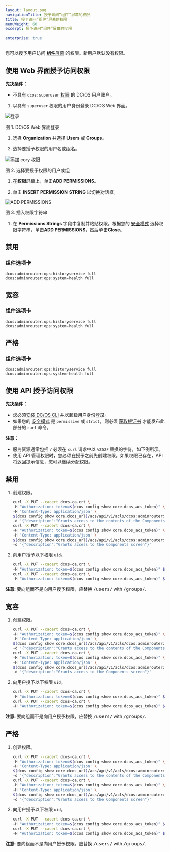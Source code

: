 ```yaml
---
layout: layout.pug
navigationTitle: 授予访问“组件”屏幕的权限
title: 授予访问“组件”屏幕的权限
menuWeight: 60
excerpt: 授予访问“组件”屏幕的权限

enterprise: true
---
```


您可以授予用户访问 [**组件**屏幕](/dcos/cn/1.11/gui/components/) 的权限。新用户默认没有权限。

## <a name="network-access-via-ui"></a>使用 Web 界面授予访问权限

**先决条件：**

- 不具有 `dcos:superuser` [权限](/dcos/cn/1.11/security/ent/users-groups/) 的 DC/OS 用户账户。

1. 以具有 `superuser` 权限的用户身份登录 DC/OS Web 界面。

 ![登录](/dcos/cn/1.11/img/gui-installer-login-ee.gif)

 图 1. DC/OS Web 界面登录


1. 选择 **Organization** 并选择 **Users** 或 **Groups**。

1. 选择要授予权限的用户名或组名。

 ![添加 cory 权限](/dcos/cn/1.11/img/services-tab-user.png)

 图 2. 选择要授予权限的用户或组

1. 在**权限**屏幕上，单击**ADD PERMISSIONS**。

1. 单击 **INSERT PERMISSION STRING** 以切换对话框。

 ![ADD PERMISSIONS](/dcos/cn/1.11/img/services-tab-user3.png)
    
 图 3. 插入权限字符串 

1. 在 **Permissions Strings** 字段中复制并粘贴权限。根据您的 [安全模式](/dcos/cn/1.11/security/ent/#security-modes) 选择权限字符串，单击**ADD PERMISSIONS**，然后单击**Close**。

 ## 禁用

 ### 组件选项卡

```
dcos:adminrouter:ops:historyservice full
dcos:adminrouter:ops:system-health full
```

## 宽容

### 组件选项卡

```
dcos:adminrouter:ops:historyservice full
dcos:adminrouter:ops:system-health full
```

## 严格

### 组件选项卡

```
dcos:adminrouter:ops:historyservice full
dcos:adminrouter:ops:system-health full
```

## <a name="network-access-via-api"></a>使用 API 授予访问权限

**先决条件：**

- 您必须[安装 DC/OS CLI](/dcos/cn/1.11/cli/install/) 并以超级用户身份登录。
- 如果您的 [安全模式](/dcos/cn/1.11/security/ent/#security-modes) 是 `permissive` 或 `strict`，则必须 [获取根证书](/dcos/cn/1.11/security/ent/tls-ssl/get-cert/) 才能发布此部分的 `curl` 命令。

**注意：**

- 服务资源通常包括 `/` 必须在 `curl` 请求中以 `%252F` 替换的字符，如下例所示。
- 使用 API 管理权限时，您必须在授予之前先创建权限。如果权限已存在，API 将返回提示信息，您可以继续分配权限。

## 禁用

1. 创建权限。

    ```bash
    curl -X PUT --cacert dcos-ca.crt \
    -H "Authorization: token=$(dcos config show core.dcos_acs_token)" \
    -H 'Content-Type: application/json' \
    $(dcos config show core.dcos_url)/acs/api/v1/acls/dcos:adminrouter:ops:historyservice \
    -d '{"description":"Grants access to the contents of the Components screen"}'
    curl -X PUT --cacert dcos-ca.crt \
    -H "Authorization: token=$(dcos config show core.dcos_acs_token)" \
    -H 'Content-Type: application/json' \
    $(dcos config show core.dcos_url)/acs/api/v1/acls/dcos:adminrouter:ops:system-health \
    -d '{"description":"Grants access to the Components screen"}'
    ```

1. 向用户授予以下权限 `uid`。

    ```bash
    curl -X PUT --cacert dcos-ca.crt \
    -H "Authorization: token=$(dcos config show core.dcos_acs_token)" $(dcos config show core.dcos_url)/acs/api/v1/acls/dcos:adminrouter:ops:historyservice/users/<uid>/full
    curl -X PUT --cacert dcos-ca.crt \
    -H "Authorization: token=$(dcos config show core.dcos_acs_token)" $(dcos config show core.dcos_url)/acs/api/v1/acls/dcos:adminrouter:ops:system-health/users/<uid>/full
    ```

 <p class="message--note"><strong>注意: </strong>要向组而不是向用户授予权限，应替换 <tt>/users/<uid></tt> with <tt>/groups/<gid></tt>.</p>

## 宽容

1. 创建权限。

    ```bash
    curl -X PUT --cacert dcos-ca.crt \
    -H "Authorization: token=$(dcos config show core.dcos_acs_token)" \
    -H 'Content-Type: application/json' \
    $(dcos config show core.dcos_url)/acs/api/v1/acls/dcos:adminrouter:ops:historyservice \
    -d '{"description":"Grants access to the contents of the Components screen"}'
    curl -X PUT --cacert dcos-ca.crt \
    -H "Authorization: token=$(dcos config show core.dcos_acs_token)" \
    -H 'Content-Type: application/json' \
    $(dcos config show core.dcos_url)/acs/api/v1/acls/dcos:adminrouter:ops:system-health \
    -d '{"description":"Grants access to the Components screen"}'
    ```

1. 向用户授予以下权限 `uid`。

    ```bash
    curl -X PUT --cacert dcos-ca.crt \
    -H "Authorization: token=$(dcos config show core.dcos_acs_token)" $(dcos config show core.dcos_url)/acs/api/v1/acls/dcos:adminrouter:ops:historyservice/users/<uid>/full
    curl -X PUT --cacert dcos-ca.crt \
    -H "Authorization: token=$(dcos config show core.dcos_acs_token)" $(dcos config show core.dcos_url)/acs/api/v1/acls/dcos:adminrouter:ops:system-health/users/<uid>/full
    ```

<p class="message--note"><strong>注意: </strong>要向组而不是向用户授予权限，应替换 <tt>/users/<uid></tt> with <tt>/groups/<gid></tt>.</p>

## 严格

1. 创建权限。

    ```bash
    curl -X PUT --cacert dcos-ca.crt \
    -H "Authorization: token=$(dcos config show core.dcos_acs_token)" \
    -H 'Content-Type: application/json' \
    $(dcos config show core.dcos_url)/acs/api/v1/acls/dcos:adminrouter:ops:historyservice \
    -d '{"description":"Grants access to the contents of the Components screen"}'
    curl -X PUT --cacert dcos-ca.crt \
    -H "Authorization: token=$(dcos config show core.dcos_acs_token)" \
    -H 'Content-Type: application/json' \
    $(dcos config show core.dcos_url)/acs/api/v1/acls/dcos:adminrouter:ops:system-health \
    -d '{"description":"Grants access to the Components screen"}'
    ```

1. 向用户授予以下权限 `uid`。

    ```bash
    curl -X PUT --cacert dcos-ca.crt \
    -H "Authorization: token=$(dcos config show core.dcos_acs_token)" $(dcos config show core.dcos_url)/acs/api/v1/acls/dcos:adminrouter:ops:historyservice/users/<uid>/full
    curl -X PUT --cacert dcos-ca.crt \
    -H "Authorization: token=$(dcos config show core.dcos_acs_token)" $(dcos config show core.dcos_url)/acs/api/v1/acls/dcos:adminrouter:ops:system-health/users/<uid>/full
    ```

<p class="message--note"><strong>注意: </strong>要向组而不是向用户授予权限，应替换 <tt>/users/<uid></tt> with <tt>/groups/<gid></tt>.</p>
